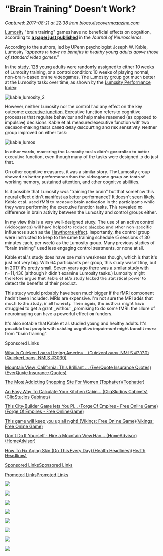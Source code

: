 # “Brain Training” Doesn’t Work?

_Captured: 2017-08-21 at 22:38 from [blogs.discovermagazine.com](http://blogs.discovermagazine.com/neuroskeptic/2017/07/13/brain-training-work/?utm_content=bufferf2d07&utm_medium=social&utm_source=twitter.com&utm_campaign=buffer#.WZtEu_SbGaM)_

[Lumosity](https://www.lumosity.com/) "brain training" games have no beneficial effects on cognition, according to **[a paper just published](https://www.ncbi.nlm.nih.gov/pubmed/28694338?dopt=Abstract)** in the _Journal of Neuroscience_.

According to the authors, led by UPenn psychologist Joseph W. Kable, Lumosity _"appears to have no benefits in healthy young adults above those of standard video games."_

In the study, 128 young adults were randomly assigned to either 10 weeks of Lumosity training, or a control condition: 10 weeks of playing normal, non-brain-based online videogames. The Lumosity group got much better at the Lumosity tasks over time, as shown by the [Lumosity Performance Index](https://help.lumosity.com/hc/en-us/articles/202429830-How-is-LPI-calculated-):

![kable_lumosity_2](http://blogs.discovermagazine.com/neuroskeptic/files/2017/07/kable_lumosity_2.png)

However, neither Lumosity nor the control had any effect on the key outcome: [executive function](https://en.wikipedia.org/wiki/Executive_functions). Executive function refers to cognitive processes that regulate behaviour and help make reasoned (as opposed to impulsive) decisions. Kable et al. measured executive function with two decision-making tasks called delay discounting and risk sensitivity. Neither group improved on either task:

![kable_lumos](http://blogs.discovermagazine.com/neuroskeptic/files/2017/07/kable_lumos.png)

In other words, mastering the Lumosity tasks didn't generalize to better executive function, even though many of the tasks were designed to do just that.

On other cognitive measures, it was a similar story. The Lumosity group showed no better performance than the videogame group on tests of working memory, sustained attention, and other cognitive abilities.

Is it possible that Lumosity _was_ "training the brain" but that somehow this neural effect didn't manifest as better performance? It doesn't seem likely. Kable et al. used fMRI to measure brain activation in the participants while they were performing the executive function tasks. This revealed no difference in brain activity between the Lumosity and control groups either.

In my view this is a very well-designed study. The use of an active control (videogames) will have helped to reduce [placebo](https://en.wikipedia.org/wiki/Placebo) and other non-specific influences such as the [Hawthorne effect](https://en.wikipedia.org/wiki/Hawthorne_effect). Importantly, the control group were instructed to keep to the same training schedule (5 sessions of 30 minutes each, per week) as the Lumosity group. Many previous studies of "brain training" used less engaging control treatments, or none at all.

Kable et al.'s study does have one main weakness though, which is that it's just not very big. With 64 participants per group, this study wasn't tiny, but in 2017 it's pretty small. Seven years ago there [was a similar study with](https://www.ncbi.nlm.nih.gov/pubmed/20407435) n=11,430 (although it didn't examine Lumosity tasks.) Lumosity might therefore argue that Kable et al.'s study lacked the statistical power to detect the benefits of their product.

This study would probably have been much bigger if the fMRI component hadn't been included. MRIs are expensive. I'm not sure the MRI adds that much to the study, in all honesty. Then again, the authors might have struggled to get a grant _without _promising to do some fMRI: the allure of neuroimaging can have a powerful effect on funders.

It's also notable that Kable et al. studied young and healthy adults. It's possible that people with existing cognitive impairment might benefit more from "brain training".

Sponsored Links

[Why Is Quicken Loans Urging America… (QuickenLoans, NMLS #3030)(QuickenLoans, NMLS #3030)](https://ad.doubleclick.net/ddm/trackclk/N108408.1984505OUTBRAIN/B10718329.143023514;dc_trk_aid=315123069;dc_trk_cid=77345761;dc_lat=;dc_rdid=;tag_for_child_directed_treatment=?https://mortgage.quickenloans.com/lending/home-refinance/?providerId=14278391&sourceid=lmb-45945-95420&moid=158627&pkey1=disqus-d-brief)

[Mountain View, California: This Brilliant … (EverQuote Insurance Quotes)(EverQuote Insurance Quotes)](https://article.everquote.com/?h1=startup&h2=brilliant_company&auuid=27b4cb79-e1cf-4df2-b07d-47fb496b2ce6&&tid=584&subid=2014&utm_medium=disqus-d-brief&utm_title=Mountain+View%2C+California%3A+This+Brilliant+Company+Is+Disrupting+a+%24200+Billion+Industry&utm_thumbnail=https%3A%2F%2Fs3.amazonaws.com%2Fstatic.evq1.com%2F78b79669-0a30-442c-9695-a0f9382e91b8.jpg)

[The Most Addicting Shopping Site For Women (Tophatter)(Tophatter)](http://tophatter.com?source=affiliate&campaign=taboola&ad_group=tabooladesktop2)

[An Easy Way To Calculate Your Kitchen Cabin… (CliqStudios Cabinets)(CliqStudios Cabinets)](http://www.cliqstudios.com/quick-quote/??utm_source=taboola&utm_medium=display&utm_campaign=quick-quote-desktop&c3ch=Taboola&c3nid=quick-quote-desktop)

[This City-Builder Game lets You Pl… (Forge Of Empires - Free Online Game)(Forge Of Empires - Free Online Game)](https://om.forgeofempires.com/foe/us/?ref=tab_us_us_wl_dp001&&external_param=48905238&pid=disqus-d-brief&bid=48905238)

[This game will keep you up all night! (Vikings: Free Online Game)(Vikings: Free Online Game)](https://plarium.com/play/en/vikings/005_village_anim_g?publisherID=disqus-d-brief&plid=101491&pxl=taboola_fr)

[Don't Do It Yourself - Hire a Mountain View Han… (HomeAdvisor)(HomeAdvisor)](http://www.homeadvisor.com/ext/32693528?utm_source=taboola&utm_medium=referral)

[How To Fix Aging Skin (Do This Every Day) (Health Headlines)(Health Headlines)](http://beverlyhillsmd.com/cmd.php?ad=846347&utm_source=taboola&utm_medium=referral)

[Sponsored Links](http://popup.taboola.com/en/?template=colorbox&utm_source=disqus-d-brief&utm_medium=referral&utm_content=text-links-a:{)[Sponsored Links](http://popup.taboola.com/en/?template=colorbox&utm_source=disqus-d-brief&utm_medium=referral&utm_content=text-links-a:{)

[Promoted Links](http://popup.taboola.com/en/?template=colorbox&utm_source=disqus-d-brief&utm_medium=referral&utm_content=text-links-a:{)[Promoted Links](http://popup.taboola.com/en/?template=colorbox&utm_source=disqus-d-brief&utm_medium=referral&utm_content=text-links-a:{)

![](http://match.adsrvr.org/track/cmf/generic?ttd_pid=054f32o&ttd_tpi=1)

![](https://i.liadm.com/s/32441?bidder_id=88068&bidder_uuid=c9c5fb6a-bc7d-448a-a654-14716d7dacd6-tuct94ca53)

![](http://idsync.rlcdn.com/382399.gif?partner_uid=c9c5fb6a-bc7d-448a-a654-14716d7dacd6-tuct94ca53)

![](http://ib.adnxs.com/getuid?https://trc.taboola.com/sg/appnexus-network/1/rtb-h/?taboola_hm=$UID)

![](http://pixel.tapad.com/idsync/ex/receive?partner_id=2227&partner_device_id=c9c5fb6a-bc7d-448a-a654-14716d7dacd6-tuct94ca53)

![](http://tags.bluekai.com/site/35702?id=c9c5fb6a-bc7d-448a-a654-14716d7dacd6-tuct94ca53&redir=%2F%2Ftrc.taboola.com%2Fsg%2Fbluekai%2F1%2Fcm%3Ftaboola_hm%3D%24_BK_UUID)

![](http://pxl.connexity.net/c/cse?a=R&A=22c&D=569a&V=9&I0k=ptnrid&I0v=c9c5fb6a-bc7d-448a-a654-14716d7dacd6-tuct94ca53)

![](http://aa.agkn.com/adscores/g.pixel?sid=9212237748&puid=c9c5fb6a-bc7d-448a-a654-14716d7dacd6-tuct94ca53)
